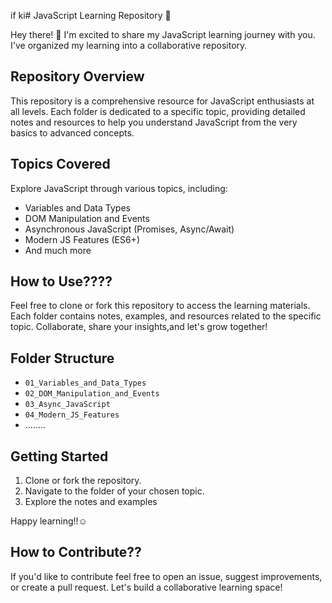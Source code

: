 if ki# JavaScript Learning Repository 🚀

Hey there! 👋 I'm excited to share my JavaScript learning journey with you. I've organized my learning into a collaborative repository.

## Repository Overview

This repository is a comprehensive resource for JavaScript enthusiasts at all levels. Each folder is dedicated to a specific topic, providing detailed notes and resources to help you understand JavaScript from the very basics to advanced concepts.

## Topics Covered

Explore JavaScript through various topics, including:

- Variables and Data Types
- DOM Manipulation and Events
- Asynchronous JavaScript (Promises, Async/Await)
- Modern JS Features (ES6+)
- And much more

## How to Use????

Feel free to clone or fork this repository to access the learning materials. Each folder contains notes, examples, and resources related to the specific topic. Collaborate, share your insights,and let's grow together!

## Folder Structure

- `01_Variables_and_Data_Types`
- `02_DOM_Manipulation_and_Events`
- `03_Async_JavaScript`
- `04_Modern_JS_Features`
- ........

## Getting Started

1. Clone or fork the repository.
2. Navigate to the folder of your chosen topic.
3. Explore the notes and examples

Happy learning!!☺️

## How to Contribute??

If you'd like to contribute feel free to open an issue, suggest improvements, or create a pull request. Let's build a collaborative learning space!
